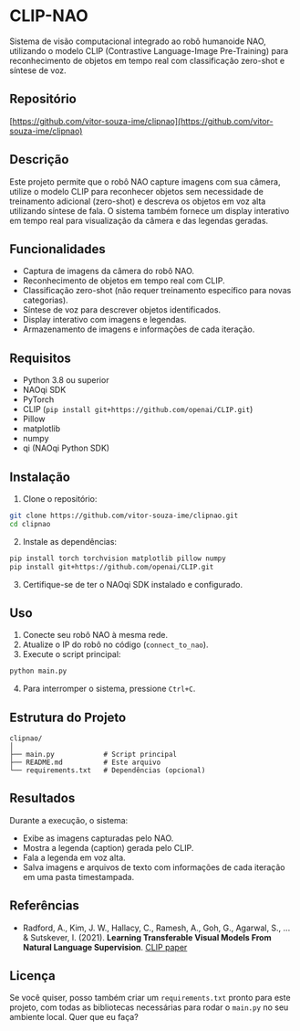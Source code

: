 # CLIP-NAO

Sistema de visão computacional integrado ao robô humanoide NAO, utilizando o modelo CLIP (Contrastive Language-Image Pre-Training) para reconhecimento de objetos em tempo real com classificação zero-shot e síntese de voz.

## Repositório

[https://github.com/vitor-souza-ime/clipnao](https://github.com/vitor-souza-ime/clipnao)

## Descrição

Este projeto permite que o robô NAO capture imagens com sua câmera, utilize o modelo CLIP para reconhecer objetos sem necessidade de treinamento adicional (zero-shot) e descreva os objetos em voz alta utilizando síntese de fala. O sistema também fornece um display interativo em tempo real para visualização da câmera e das legendas geradas.

## Funcionalidades

- Captura de imagens da câmera do robô NAO.
- Reconhecimento de objetos em tempo real com CLIP.
- Classificação zero-shot (não requer treinamento específico para novas categorias).
- Síntese de voz para descrever objetos identificados.
- Display interativo com imagens e legendas.
- Armazenamento de imagens e informações de cada iteração.

## Requisitos

- Python 3.8 ou superior
- NAOqi SDK
- PyTorch
- CLIP (`pip install git+https://github.com/openai/CLIP.git`)
- Pillow
- matplotlib
- numpy
- qi (NAOqi Python SDK)

## Instalação

1. Clone o repositório:
```bash
git clone https://github.com/vitor-souza-ime/clipnao.git
cd clipnao
````

2. Instale as dependências:

```bash
pip install torch torchvision matplotlib pillow numpy
pip install git+https://github.com/openai/CLIP.git
```

3. Certifique-se de ter o NAOqi SDK instalado e configurado.

## Uso

1. Conecte seu robô NAO à mesma rede.
2. Atualize o IP do robô no código (`connect_to_nao`).
3. Execute o script principal:

```bash
python main.py
```

4. Para interromper o sistema, pressione `Ctrl+C`.

## Estrutura do Projeto

```
clipnao/
│
├── main.py            # Script principal
├── README.md          # Este arquivo
└── requirements.txt   # Dependências (opcional)
```

## Resultados

Durante a execução, o sistema:

* Exibe as imagens capturadas pelo NAO.
* Mostra a legenda (caption) gerada pelo CLIP.
* Fala a legenda em voz alta.
* Salva imagens e arquivos de texto com informações de cada iteração em uma pasta timestampada.

## Referências

* Radford, A., Kim, J. W., Hallacy, C., Ramesh, A., Goh, G., Agarwal, S., ... & Sutskever, I. (2021). **Learning Transferable Visual Models From Natural Language Supervision**. [CLIP paper](https://arxiv.org/abs/2103.00020)

## Licença



Se você quiser, posso também criar um `requirements.txt` pronto para este projeto, com todas as bibliotecas necessárias para rodar o `main.py` no seu ambiente local. Quer que eu faça?
```
